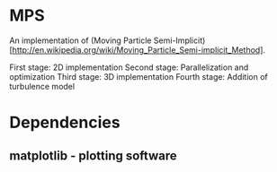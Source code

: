 MPS
===

An implementation of (Moving Particle Semi-Implicit)[http://en.wikipedia.org/wiki/Moving_Particle_Semi-implicit_Method].

First stage: 2D implementation
Second stage: Parallelization and optimization
Third stage: 3D implementation
Fourth stage: Addition of turbulence model

# Dependencies
## matplotlib - plotting software


